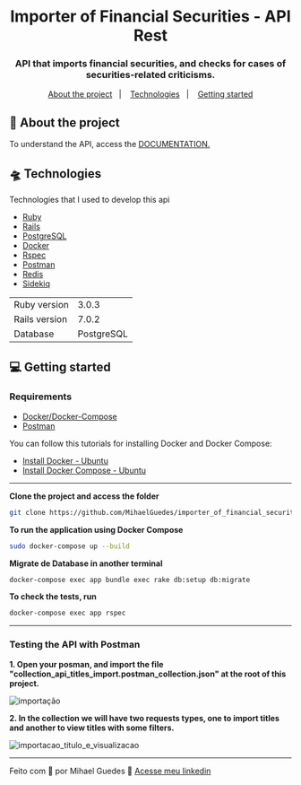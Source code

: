 <h1 align="center">
  Importer of Financial Securities - API Rest
</h1>

<h3 align="center">
  API that imports financial securities, and checks for cases of securities-related criticisms.
</h3>

<p align="center">
  <a href="#-about-the-project">About the project</a>&nbsp;&nbsp;&nbsp;|&nbsp;&nbsp;&nbsp;
  <a href="#-technologies">Technologies</a>&nbsp;&nbsp;&nbsp;|&nbsp;&nbsp;&nbsp;
  <a href="#-getting-started">Getting started</a>
</p>


## 💼 About the project

<p>

  To understand the API, access the [DOCUMENTATION.](https://spice-spandex-6d5.notion.site/Documenta-o-API-de-Registros-de-T-tulos-Financeiros-ad522c9be20842519fdc19a714a8c28b)
</p>

## 🛸 Technologies

Technologies that I used to develop this api

- [Ruby](https://www.ruby-lang.org/pt/)
- [Rails](https://rubyonrails.org/)
- [PostgreSQL](https://www.postgresql.org/)
- [Docker](https://www.docker.com/)
- [Rspec](https://rspec.info/)
- [Postman](https://www.postman.com/)
- [Redis](https://redis.io/)
- [Sidekiq](https://sidekiq.org/)

<table>
  <tr>
    <td>Ruby version</td>
    <td>
      3.0.3
    </td>
  </tr>
  <tr>
    <td>Rails version</td>
    <td>
      7.0.2
    </td>
  </tr>
  <tr>
    <td>Database</td>
    <td>
      PostgreSQL
    </td>
  </tr>
</table>


## 💻 Getting started

### Requirements

- [Docker/Docker-Compose](https://docs.docker.com/get-docker/)
- [Postman](https://www.postman.com/)

You can follow this tutorials for installing Docker and Docker Compose:
- [Install Docker - Ubuntu](https://docs.docker.com/engine/install/ubuntu/)
- [Install Docker Compose - Ubuntu](https://docs.docker.com/compose/install/)

----------------------------------------------------------------------------------

**Clone the project and access the folder**

```bash
git clone https://github.com/MihaelGuedes/importer_of_financial_securities.git && cd importer_of_financial_securities
```

**To run the application using Docker Compose**
```bash
sudo docker-compose up --build
```

**Migrate de Database in another terminal**
```bash
docker-compose exec app bundle exec rake db:setup db:migrate
```


**To check the tests, run**
```bash
docker-compose exec app rspec
```

----------------------------------------------------------------------------------
### Testing the API with Postman

**1. Open your posman, and import the file "collection_api_titles_import.postman_collection.json" at the root of this project.**

![importação](https://user-images.githubusercontent.com/61971675/163098705-c1bc7682-3606-41b0-bbe4-c5a9635cf8e4.gif)

**2. In the collection we will have two requests types, one to import titles and another to view titles with some filters.**

![importacao_titulo_e_visualizacao](https://user-images.githubusercontent.com/61971675/163104602-5599d715-c0c1-415e-b9e8-efdb18f615b1.gif)

----------------------------------------------------------------------------------

Feito com 💙 por Mihael Guedes 👋 [Acesse meu linkedin](https://www.linkedin.com/in/mihaelguedes/)